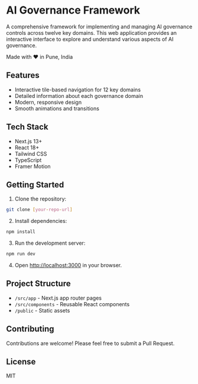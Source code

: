 # AI Governance Framework

A comprehensive framework for implementing and managing AI governance controls across twelve key domains. This web application provides an interactive interface to explore and understand various aspects of AI governance.

Made with :heart: in Pune, India

## Features

- Interactive tile-based navigation for 12 key domains
- Detailed information about each governance domain
- Modern, responsive design
- Smooth animations and transitions

## Tech Stack

- Next.js 13+
- React 18+
- Tailwind CSS
- TypeScript
- Framer Motion

## Getting Started

1. Clone the repository:
```bash
git clone [your-repo-url]
```

2. Install dependencies:
```bash
npm install
```

3. Run the development server:
```bash
npm run dev
```

4. Open [http://localhost:3000](http://localhost:3000) in your browser.

## Project Structure

- `/src/app` - Next.js app router pages
- `/src/components` - Reusable React components
- `/public` - Static assets

## Contributing

Contributions are welcome! Please feel free to submit a Pull Request.

## License

MIT 
